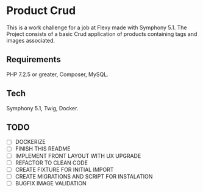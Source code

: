 # Product Crud
This is a work challenge for a job at Flexy made with Symphony 5.1. The Project consists of a basic Crud application of products containing tags and images associated.

## Requirements
PHP 7.2.5 or greater, Composer, MySQL.

## Tech
Symphony 5.1, Twig, Docker.

## TODO
- [ ] DOCKERIZE 
- [ ] FINISH THIS README
- [ ] IMPLEMENT FRONT LAYOUT WITH UX UPGRADE
- [ ] REFACTOR TO CLEAN CODE
- [ ] CREATE FIXTURE FOR INITIAL IMPORT
- [ ] CREATE MIGRATIONS AND SCRIPT FOR INSTALATION
- [ ] BUGFIX IMAGE VALIDATION
